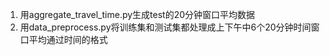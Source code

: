 1. 用aggregate_travel_time.py生成test的20分钟窗口平均数据
2. 用data_preprocess.py将训练集和测试集都处理成上下午中6个20分钟时间窗口平均通过时间的格式                                        